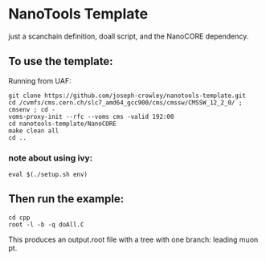 # NanoTools Template

just a scanchain definition, doall script, and the NanoCORE dependency. 

## To use the template:
Running from UAF:
```
git clone https://github.com/joseph-crowley/nanotools-template.git
cd /cvmfs/cms.cern.ch/slc7_amd64_gcc900/cms/cmssw/CMSSW_12_2_0/ ; cmsenv ; cd -
voms-proxy-init --rfc --voms cms -valid 192:00
cd nanotools-template/NanoCORE
make clean all 
cd ..
```

### note about using ivy:
```
eval $(./setup.sh env)
```

## Then run the example:
```
cd cpp
root -l -b -q doAll.C
```

This produces an output.root file with a tree with one branch: leading muon pt. 
